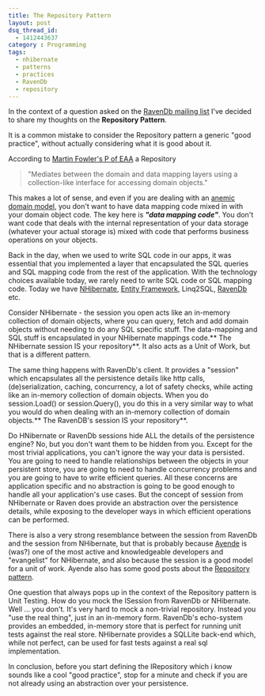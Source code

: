 ```yaml
---
title: The Repository Pattern
layout: post
dsq_thread_id:
  - 1412443637
category : Programming
tags:
  - nhibernate
  - patterns
  - practices
  - RavenDb
  - repository
---
```

In the context of a question asked on the [RavenDb mailing list][1] I've decided to share my thoughts on the **Repository Pattern**.

It is a common mistake to consider the Repository pattern a generic "good practice", without actually considering what it is good about it.

According to [Martin Fowler's P of EAA][2] a Repository

>  "Mediates between the domain and data mapping layers using a collection-like interface for accessing domain objects."

This makes a lot of sense, and even if you are dealing with an [anemic domain model][3], you don't want to have data mapping code mixed in with your domain object code. The key here is ***"data mapping code"***. You don't want code that deals with the internal representation of your data storage (whatever your actual storage is) mixed with code that performs business operations on your objects.

Back in the day, when we used to write SQL code in our apps, it was essential that you implemented a layer that encapsulated the SQL queries and SQL mapping code from the rest of the application. With the technology choices available today, we rarely need to write SQL code or SQL mapping code. Today we have [NHibernate][4], [Entity Framework][5], Linq2SQL, [RavenDb][6] etc.

Consider NHibernate - the session you open acts like an in-memory collection of domain objects, where you can query, fetch and add domain objects without needing to do any SQL specific stuff. The data-mapping and SQL stuff is encapsulated in your NHibernate mappings code.** The NHibernate session IS your repository**. It also acts as a Unit of Work, but that is a different pattern.

The same thing happens with RavenDb's client. It provides a "session" which encapsulates all the persistence details like http calls, (de)serialization, caching, concurrency, a lot of safety checks, while acting like an in-memory collection of domain objects. When you do session.Load() or session.Query(), you do this in a very similar way to what you would do when dealing with an in-memory collection of domain objects.** The RavenDB's session IS your repository**.

Do HNibernate or RavenDb sessions hide ALL the details of the persistence engine? No, but you don't want them to be hidden from you. Except for the most trivial applications, you can't ignore the way your data is persisted. You are going to need to handle relationships between the objects in your persistent store, you are going to need to handle concurrency problems and you are going to have to write efficient queries. All these concerns are application specific and no abstraction is going to be good enough to handle all your application's use cases. But the concept of session from NHibernate or Raven does provide an abstraction over the persistence details, while exposing to the developer ways in which efficient operations can be performed.

There is also a very strong resemblance between the session from RavenDb and the session from NHibernate, but that is probably because [Ayende][7] is (was?) one of the most active and knowledgeable developers and "evangelist" for NHibernate, and also because the session is a good model for a unit of work. Ayende also has some good posts about the [Repository pattern][8].

One question that always pops up in the context of the Repository pattern is Unit Testing. How do you mock the ISession from RavenDb or NHibernate. Well ... you don't. It's very hard to mock a non-trivial repository. Instead you "use the real thing", just in an in-memory form. RavenDb's echo-system provides an embedded, in-memory store that is perfect for running unit tests against the real store. NHibernate provides a SQLLite back-end which, while not perfect, can be used for fast tests against a real sql implementation.

In conclusion, before you start defining the IRepository which i know sounds like a cool "good practice", stop for a minute and check if you are not already using an abstraction over your persistence.

 [1]: https://groups.google.com/forum/#!topic/ravendb/Gfb6XTOWF0Q
 [2]: http://martinfowler.com/eaaCatalog/repository.html
 [3]: http://www.martinfowler.com/bliki/AnemicDomainModel.html
 [4]: http://nhforge.org/ "NHibernate"
 [5]: http://msdn.microsoft.com/en-us/data/ef.aspx "Entity Framework"
 [6]: http://ravendb.net/ "RavenDb"
 [7]: http://ayende.com/blog "Ayende's blog"
 [8]: http://ayende.com/blog/search?q=repository "Ayende's Repository posts"